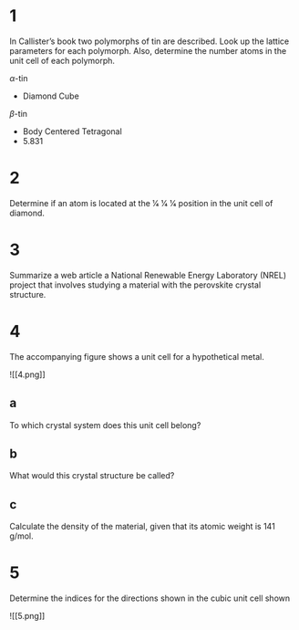 # 1

In Callister’s book two polymorphs of tin are described. Look up the lattice parameters for each polymorph. Also, determine the number atoms in the unit cell of each polymorph.

$\alpha$-tin
- Diamond Cube

$\beta$-tin
- Body Centered Tetragonal
- 5.831

# 2

Determine if an atom is located at the 1⁄4 1⁄4 1⁄4 position in the unit cell of diamond.

# 3

Summarize a web article a National Renewable Energy Laboratory (NREL) project that involves studying a material with the perovskite crystal structure.

# 4

The accompanying figure shows a unit cell for a hypothetical metal.

![[4.png]]

## a

To which crystal system does this unit cell belong?

## b

What would this crystal structure be called?

## c

Calculate the density of the material, given that its atomic weight is 141 g/mol.

# 5

Determine the indices for the directions shown in the cubic unit cell shown

![[5.png]]
